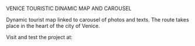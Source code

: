 VENICE TOURISTIC DINAMIC MAP AND CAROUSEL

Dynamic tourist map linked to carousel of photos and texts. The route takes place in the heart of the city of Venice.

Visit and test the project at:
